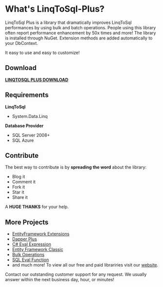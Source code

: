 # What's LinqToSql-Plus?

LinqToSql Plus is a library that dramatically improves LinqToSql performances by using bulk and batch operations.
People using this library often report performance enhancement by 50x times and more!
The library is installed through NuGet. Extension methods are added automatically to your DbContext.

It easy to use and easy to customize!

## Download

**[LINQTOSQL PLUS DOWNLOAD](https://linqtosql-plus.net/download)**

## Requirements

**LinqToSql**
- System.Data.Linq

**Database Provider**
- SQL Server 2008+
- SQL Azure

## Contribute
The best way to contribute is by **spreading the word** about the library:

 - Blog it
 - Comment it
 - Fork it
 - Star it
 - Share it
 
A **HUGE THANKS** for your help.

## More Projects

- [EntityFramework Extensions](https://entityframework-extensions.net/)
- [Dapper Plus](https://dapper-plus.net/)
- [C# Eval Expression](https://eval-expression.net/)
- [Entity Framework Classic](https://entityframework-classic.net/)
- [Bulk Operations](https://bulk-operations.net/)
- [SQL Eval Function](https://eval-sql.net/)
- and much more! 
To view all our free and paid librariries visit our [website](https://zzzprojects.com/).

Contact our outstanding customer support for any request. We usually answer within the next business day, hour, or minutes!
